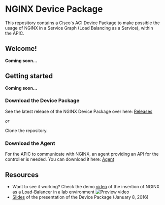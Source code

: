 # NGINX Device Package
This repository contains a Cisco's ACI Device Package to make possible the usage of NGINX in a Service Graph (Load Balancing as a Service), within the APIC.

## Welcome!
**Coming soon...**

## Getting started
**Coming soon...**

### Download the Device Package
See the latest release of the NGINX Device Package over here: [Releases](https://github.com/FServais/NGINX-Device-Package/releases)

*or*

Clone the repository.

### Download the Agent
For the APIC to communicate with NGINX, an agent providing an API for the controller is needed. You can download it here: [Agent](https://github.com/FServais/NGINX-Agent)

## Resources
- Want to see it working? Check the demo [video](https://www.youtube.com/watch?v=eLiydsFUOYc) of the insertion of NGINX as a Load-Balancer in a lab environment
![Preview video](http://fservais.com/wp-content/uploads/2016/01/NGINX-DP-Video-e1452533569560.png)
- [Slides](http://fr.slideshare.net/FabriceServais/development-of-a-cisco-aci-device-package-for-nginx-as-a-loadbalancer) of the presentation of the Device Package (January 8, 2016)
